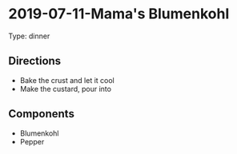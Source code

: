 # 2019-07-11-Mama's Blumenkohl
Type: dinner

## Directions
- Bake the crust and let it cool
- Make the custard, pour into 

## Components
- Blumenkohl 
- Pepper

